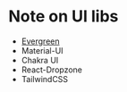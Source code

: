 # Note on UI libs

- [Evergreen](https://github.com/segmentio/evergreen)
- Material-UI
- Chakra UI
- React-Dropzone
- TailwindCSS
